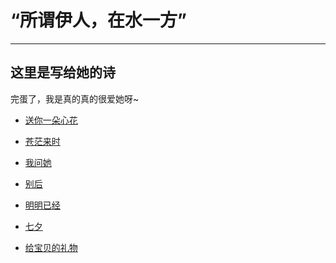 # “所谓伊人，在水一方”
***
## 这里是写给她的诗
完蛋了，我是真的真的很爱她呀~
<!-- <center>危险，要深陷其中了！</center> -->
* [送你一朵心花](在水伊人/送你一朵心花.md)
  
* [苍茫来时](在水伊人/苍茫来时.md)
  
* [我问她](在水伊人/我问她.md)
  
* [别后](在水伊人/别后.md)
  
* [明明已经](在水伊人/明明已经.md)

* [七夕](在水伊人/七夕.md)

* [给宝贝的礼物](在水伊人/WeChat_Report.md)
  
